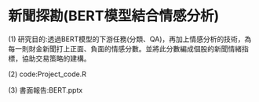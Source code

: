 # 新聞探勘(BERT模型結合情感分析)
(1) 研究目的:透過BERT模型的下游任務(分類、QA)，再加上情感分析的技術，為每一則財金新聞打上正面、負面的情感分數。並將此分數編成個股的新聞情緒指標，協助交易策略的建構。

(2) code:Project_code.R

(3) 書面報告:BERT.pptx
